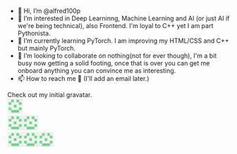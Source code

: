 - 👋 Hi, I’m @alfred100p
- 👀 I’m interested in Deep Learninng, Machine Learning and AI (or just AI if we're being technical), also Frontend. I'm loyal to C++ yet I am part Pythonista.
- 🌱 I’m currently learning PyTorch. I am improving my HTML/CSS and C++ but mainly PyTorch.
- 💞️ I’m looking to collaborate on nothing(not for ever though), I'm a bit busy now getting a solid footing, once that is over you can get me onboard anything you can convince me as interesting.
- 📫 How to reach me 🤫 (I'll add an email later.) 

Check out my initial gravatar.<br>
<img src="images/82844187.png" width=35> <br>
<img src="images/82844187.png" width=35><img src="images/82844187.png" width=35><br>
<img src="images/82844187.png" width=35><img src="images/82844187.png" width=35><img src="images/82844187.png" width=35><br>

<!---
alfred100p/alfred100p is a ✨ special ✨ repository because its `README.md` (this file) appears on your GitHub profile.
You can click the Preview link to take a look at your changes.
--->
